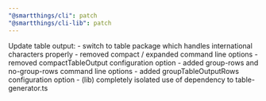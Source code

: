```yaml
---
"@smartthings/cli": patch
"@smartthings/cli-lib": patch
---
```


Update table output:
	- switch to table package which handles international characters properly
	- removed compact / expanded command line options
	- removed compactTableOutput configuration option
	- added group-rows and no-group-rows command line options
	- added groupTableOutputRows configuration option
	- (lib) completely isolated use of dependency to table-generator.ts
